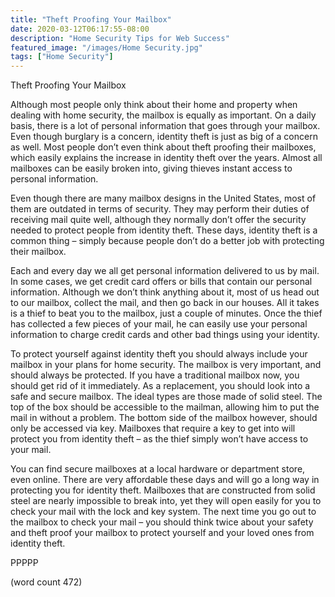 ```yaml
---
title: "Theft Proofing Your Mailbox"
date: 2020-03-12T06:17:55-08:00
description: "Home Security Tips for Web Success"
featured_image: "/images/Home Security.jpg"
tags: ["Home Security"]
---
```


Theft Proofing Your Mailbox

Although most people only think about their home and property when dealing with home security, the mailbox is equally as important.  On a daily basis, there is a lot of personal information that goes through your mailbox.  Even though burglary is a concern, identity theft is just as big of a concern as well.  Most people don’t even think about theft proofing their mailboxes, which easily explains the increase in identity theft over the years.  Almost all mailboxes can be easily broken into, giving thieves instant access to personal information.

Even though there are many mailbox designs in the United States, most of them are outdated in terms of security.  They may perform their duties of receiving mail quite well, although they normally don’t offer the security needed to protect people from identity theft.  These days, identity theft is a common thing – simply because people don’t do a better job with protecting their mailbox.

Each and every day we all get personal information delivered to us by mail.  In some cases, we get credit card offers or bills that contain our personal information.  Although we don’t think anything about it, most of us head out to our mailbox, collect the mail, and then go back in our houses.  All it takes is a thief to beat you to the mailbox, just a couple of minutes.  Once the thief has collected a few pieces of your mail, he can easily use your personal information to charge credit cards and other bad things using your identity.

To protect yourself against identity theft you should always include your mailbox in your plans for home security.  The mailbox is very important, and should always be protected.  If you have a traditional mailbox now, you should get rid of it immediately.  As a replacement, you should look into a safe and secure mailbox.  The ideal types are those made of solid steel.  The top of the box should be accessible to the mailman, allowing him to put the mail in without a problem.  The bottom side of the mailbox however, should only be accessed via key.  Mailboxes that require a key to get into will protect you from identity theft – as the thief simply won’t have access to your mail.

You can find secure mailboxes at a local hardware or department store, even online.  There are very affordable these days and will go a long way in protecting you for identity theft.  Mailboxes that are constructed from solid steel are nearly impossible to break into, yet they will open easily for you to check your mail with the lock and key system.  The next time you go out to the mailbox to check your mail – you should think twice about your safety and theft proof your mailbox to protect yourself and your loved ones from identity theft.

PPPPP

(word count 472)
